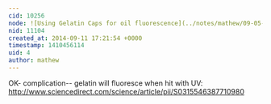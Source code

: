 ```yaml
---
cid: 10256
node: ![Using Gelatin Caps for oil fluorescence](../notes/mathew/09-05-2014/using-gelatin-caps-for-oil-fluorescence)
nid: 11104
created_at: 2014-09-11 17:21:54 +0000
timestamp: 1410456114
uid: 4
author: mathew
---
```


OK- complication-- gelatin will fluoresce when hit with UV:
http://www.sciencedirect.com/science/article/pii/S0315546387710980
